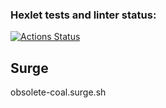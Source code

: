 ### Hexlet tests and linter status:
[![Actions Status](https://github.com/vasilievpg/layout-designer-project-lvl2/workflows/hexlet-check/badge.svg)](https://github.com/vasilievpg/layout-designer-project-lvl2/actions)


## Surge
obsolete-coal.surge.sh